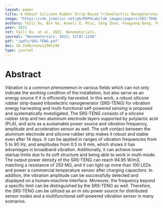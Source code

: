 ```yaml
---
layout: paper
title: A Robust Silicone Rubber Strip-Based Triboelectric Nanogenerator for Vibration Energy Harvesting and Multi-Functional Self-Powered Sensing
image: "https://cdn.jsdelivr.net/gh/MSPSLab/lab_images/papers/SRS-TENG.png"
authors: Taili Du, Bin Ge, Anaeli E. Mtui, Cong Zhao, Fangyang Dong, Yongjiu Zou, Hao Wang, Peiting Sun, and Minyi Xu
year: 2022
ref: Taili Du. et al. 2022. Nanomaterials.
journal: "Nanomaterials. 2022; 12(8):1248"
pdf: "/pdfs/SRS-TENG.pdf"
doi: 10.3390/nano12081248
type: journal
---
```


# Abstract

Vibration is a common phenomenon in various fields which can not only indicate the working condition of the installation, but also serve as an energy source if it is efficiently harvested. In this work, a robust silicone rubber strip-based triboelectric nanogenerator (SRS-TENG) for vibration energy harvesting and multi-functional self-powered sensing is proposed and systematically investigated. The SRS-TENG consists of a silicone rubber strip and two aluminum electrode layers supported by polylactic acid (PLA), and acts as a sustainable power source and vibration frequency, amplitude and acceleration sensor as well. The soft contact between the aluminum electrode and silicone rubber strip makes it robust and stable even after 14 days. It can be applied in ranges of vibration frequencies from 5 to 90 Hz, and amplitudes from 0.5 to 9 mm, which shows it has advantages in broadband vibration. Additionally, it can achieve lower startup limits due to its soft structure and being able to work in multi-mode. The output power density of the SRS-TENG can reach 94.95 W/m3, matching a resistance of 250 MΩ, and it can light up more than 100 LEDs and power a commercial temperature sensor after charging capacitors. In addition, the vibration amplitude can be successfully detected and displayed on a human–machine interface. Moreover, the frequency beyond a specific limit can be distinguished by the SRS-TENG as well. Therefore, the SRS-TENG can be utilized as an in situ power source for distributed sensor nodes and a multifunctional self-powered vibration sensor in many scenarios.
